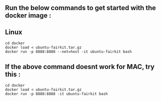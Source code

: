 ## Run the below commands to get started with the docker image :

## Linux
```
cd docker
docker load < ubuntu-fairkit.tar.gz
docker run -p 8888:8888 --net=host -it ubuntu-fairkit bash
```

## If the above command doesnt work for MAC, try this :
```
cd docker
docker load < ubuntu-fairkit.tar.gz
docker run -p 8888:8888 -it ubuntu-fairkit bash
```
